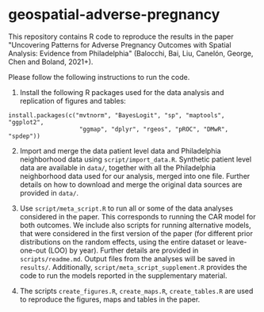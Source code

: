 # geospatial-adverse-pregnancy

This repository contains R code to reproduce the results in the paper "Uncovering Patterns for Adverse Pregnancy Outcomes with Spatial Analysis: Evidence from Philadelphia" (Balocchi, Bai, Liu, Canelón, George, Chen and Boland, 2021+).

Please follow the following instructions to run the code.

1. Install the following R packages used for the data analysis and replication of figures and tables:
```
install.packages(c("mvtnorm", "BayesLogit", "sp", "maptools", "ggplot2", 
                    "ggmap", "dplyr", "rgeos", "pROC", "DMwR", "spdep"))
```

2. Import and merge the data patient level data and Philadelphia neighborhood data using `script/import_data.R`. Synthetic patient level data are available in `data/`, together with all the Philadelphia neighborhood data used for our analysis, merged into one file. Further details on how to download and merge the original data sources are provided in `data/`.

3. Use `script/meta_script.R` to run all or some of the data analyses considered in the paper. This corresponds to running the CAR model for both outcomes. We include also scripts for running alternative models, that were considered in the first version of the paper (for different prior distributions on the random effects, using the entire dataset or leave-one-out (LOO) by year). Further details are provided in `scripts/readme.md`. Output files from the analyses will be saved in `results/`. Additionally, `script/meta_script_supplement.R` provides the code to run the models reported in the supplementary material.

4. The scripts `create_figures.R`, `create_maps.R`, `create_tables.R` are used to reproduce the figures, maps and tables in the paper.
